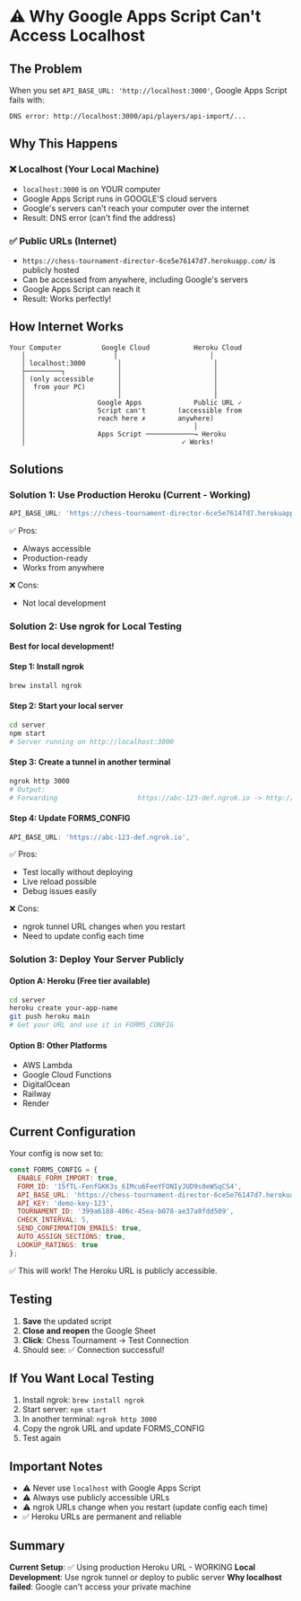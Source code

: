 # ⚠️ Why Google Apps Script Can't Access Localhost

## The Problem

When you set `API_BASE_URL: 'http://localhost:3000'`, Google Apps Script fails with:
```
DNS error: http://localhost:3000/api/players/api-import/...
```

## Why This Happens

### ❌ Localhost (Your Local Machine)
- `localhost:3000` is on YOUR computer
- Google Apps Script runs in GOOGLE'S cloud servers
- Google's servers can't reach your computer over the internet
- Result: DNS error (can't find the address)

### ✅ Public URLs (Internet)
- `https://chess-tournament-director-6ce5e76147d7.herokuapp.com/` is publicly hosted
- Can be accessed from anywhere, including Google's servers
- Google Apps Script can reach it
- Result: Works perfectly!

## How Internet Works

```
Your Computer          Google Cloud           Heroku Cloud
   │                      │                       │
   │ localhost:3000        │                       │
   ├─────────┐             │                       │
   │ (only accessible      │                       │
   │  from your PC)        │                       │
   │                       │                       │
   │                  Google Apps             Public URL ✓
   │                  Script can't        (accessible from
   │                  reach here ✗        anywhere)
   │                                          │
   │                  Apps Script ────────────→ Heroku
   │                                       ✓ Works!
```

## Solutions

### Solution 1: Use Production Heroku (Current - Working)
```javascript
API_BASE_URL: 'https://chess-tournament-director-6ce5e76147d7.herokuapp.com/'
```
✅ Pros:
- Always accessible
- Production-ready
- Works from anywhere

❌ Cons:
- Not local development

### Solution 2: Use ngrok for Local Testing
**Best for local development!**

#### Step 1: Install ngrok
```bash
brew install ngrok
```

#### Step 2: Start your local server
```bash
cd server
npm start
# Server running on http://localhost:3000
```

#### Step 3: Create a tunnel in another terminal
```bash
ngrok http 3000
# Output:
# Forwarding                    https://abc-123-def.ngrok.io -> http://localhost:3000
```

#### Step 4: Update FORMS_CONFIG
```javascript
API_BASE_URL: 'https://abc-123-def.ngrok.io',
```

✅ Pros:
- Test locally without deploying
- Live reload possible
- Debug issues easily

❌ Cons:
- ngrok tunnel URL changes when you restart
- Need to update config each time

### Solution 3: Deploy Your Server Publicly

#### Option A: Heroku (Free tier available)
```bash
cd server
heroku create your-app-name
git push heroku main
# Get your URL and use it in FORMS_CONFIG
```

#### Option B: Other Platforms
- AWS Lambda
- Google Cloud Functions
- DigitalOcean
- Railway
- Render

## Current Configuration

Your config is now set to:
```javascript
const FORMS_CONFIG = {
  ENABLE_FORM_IMPORT: true,
  FORM_ID: '15fTL-FenfGKK3s_6IMcu6FeeYFONIyJUD9s0eWSqCS4',
  API_BASE_URL: 'https://chess-tournament-director-6ce5e76147d7.herokuapp.com/',  // ✓ Public URL
  API_KEY: 'demo-key-123',
  TOURNAMENT_ID: '399a6188-406c-45ea-b078-ae37a0fdd509',
  CHECK_INTERVAL: 5,
  SEND_CONFIRMATION_EMAILS: true,
  AUTO_ASSIGN_SECTIONS: true,
  LOOKUP_RATINGS: true
};
```

✅ This will work! The Heroku URL is publicly accessible.

## Testing

1. **Save** the updated script
2. **Close and reopen** the Google Sheet
3. **Click**: Chess Tournament → Test Connection
4. Should see: ✅ Connection successful!

## If You Want Local Testing

1. Install ngrok: `brew install ngrok`
2. Start server: `npm start`
3. In another terminal: `ngrok http 3000`
4. Copy the ngrok URL and update FORMS_CONFIG
5. Test again

## Important Notes

- ⚠️ Never use `localhost` with Google Apps Script
- ⚠️ Always use publicly accessible URLs
- ⚠️ ngrok URLs change when you restart (update config each time)
- ✅ Heroku URLs are permanent and reliable

## Summary

**Current Setup**: ✅ Using production Heroku URL - WORKING
**Local Development**: Use ngrok tunnel or deploy to public server
**Why localhost failed**: Google can't access your private machine

